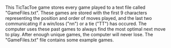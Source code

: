 This TicTacToe game stores every game played to a text file called "GameFiles.txt". These games are stored with the first 9 characters representing the position and order of moves played, and the last two communicating if a win/loss ("nn") or a tie ("TT") has occured. The computer uses these past games to always find the most optimal next move to play. After enough unique games, the computer will never lose. The "GameFiles.txt" file contains some example games.
